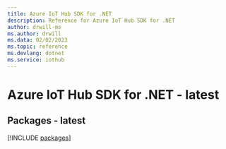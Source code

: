 ```yaml
---
title: Azure IoT Hub SDK for .NET
description: Reference for Azure IoT Hub SDK for .NET
author: drwill-ms
ms.author: drwill
ms.data: 02/02/2023
ms.topic: reference
ms.devlang: dotnet
ms.service: iothub
---
```

# Azure IoT Hub SDK for .NET - latest
## Packages - latest
[!INCLUDE [packages](iot-hub-index.md)]